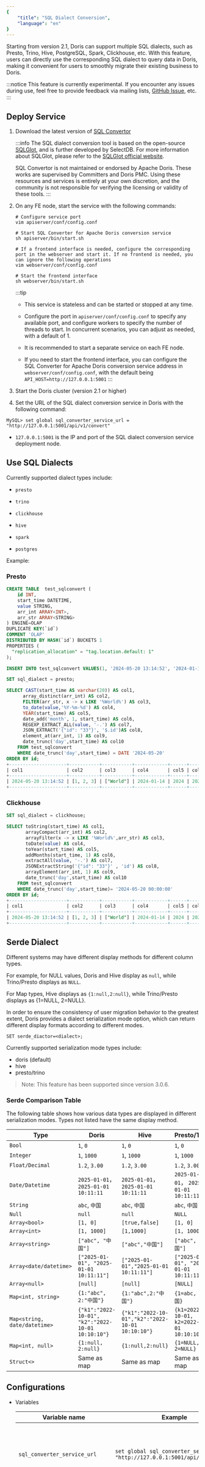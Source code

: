 ```yaml
---
{
    "title": "SQL Dialect Conversion",
    "language": "en"
}
---
```


<!-- 
Licensed to the Apache Software Foundation (ASF) under one
or more contributor license agreements.  See the NOTICE file
distributed with this work for additional information
regarding copyright ownership.  The ASF licenses this file
to you under the Apache License, Version 2.0 (the
"License"); you may not use this file except in compliance
with the License.  You may obtain a copy of the License at

  http://www.apache.org/licenses/LICENSE-2.0

Unless required by applicable law or agreed to in writing,
software distributed under the License is distributed on an
"AS IS" BASIS, WITHOUT WARRANTIES OR CONDITIONS OF ANY
KIND, either express or implied.  See the License for the
specific language governing permissions and limitations
under the License.
-->

Starting from version 2.1, Doris can support multiple SQL dialects, such as Presto, Trino, Hive, PostgreSQL, Spark, Clickhouse, etc. With this feature, users can directly use the corresponding SQL dialect to query data in Doris, making it convenient for users to smoothly migrate their existing business to Doris.

:::notice
This feature is currently experimental. If you encounter any issues during use, feel free to provide feedback via mailing lists, [GitHub Issue](https://github.com/apache/doris/issues), etc.
:::

## Deploy Service

1. Download the latest version of [SQL Convertor](https://www.selectdb.com/tools/doris-sql-convertor)

    :::info
    The SQL dialect conversion tool is based on the open-source [SQLGlot](https://github.com/tobymao/sqlglot), and is further developed by SelectDB. For more information about SQLGlot, please refer to the [SQLGlot official website](https://sqlglot.com/sqlglot.html).  

    SQL Convertor is not maintained or endorsed by Apache Doris. These works are supervised by Committers and Doris PMC. Using these resources and services is entirely at your own discretion, and the community is not responsible for verifying the licensing or validity of these tools.
    :::

2. On any FE node, start the service with the following commands:

    ```shell
    # Configure service port
    vim apiserver/conf/config.conf

    # Start SQL Converter for Apache Doris conversion service
    sh apiserver/bin/start.sh

    # If a frontend interface is needed, configure the corresponding port in the webserver and start it. If no frontend is needed, you can ignore the following operations
    vim webserver/conf/config.conf

    # Start the frontend interface
    sh webserver/bin/start.sh
    ```

    :::tip
    - This service is stateless and can be started or stopped at any time.

    - Configure the port in `apiserver/conf/config.conf` to specify any available port, and configure workers to specify the number of threads to start. In concurrent scenarios, you can adjust as needed, with a default of 1.

    - It is recommended to start a separate service on each FE node.

    - If you need to start the frontend interface, you can configure the SQL Converter for Apache Doris conversion service address in `webserver/conf/config.conf`, with the default being `API_HOST=http://127.0.0.1:5001`
    :::

3. Start the Doris cluster (version 2.1 or higher)

4. Set the URL of the SQL dialect conversion service in Doris with the following command:

  `MySQL> set global sql_converter_service_url = "http://127.0.0.1:5001/api/v1/convert"`

  - `127.0.0.1:5001` is the IP and port of the SQL dialect conversion service deployment node.

## Use SQL Dialects

Currently supported dialect types include:

- `presto`

- `trino`

- `clickhouse`

- `hive`

- `spark`

- `postgres`

Example:

### Presto

```sql
CREATE TABLE  test_sqlconvert (
    id INT,
    start_time DATETIME,
    value STRING,
    arr_int ARRAY<INT>,
    arr_str ARRAY<STRING>
) ENGINE=OLAP
DUPLICATE KEY(`id`)
COMMENT 'OLAP'
DISTRIBUTED BY HASH(`id`) BUCKETS 1
PROPERTIES (
  "replication_allocation" = "tag.location.default: 1"
);

INSERT INTO test_sqlconvert VALUES(1, '2024-05-20 13:14:52', '2024-01-14',[1, 2, 3, 3], ['Hello', 'World']);

SET sql_dialect = presto;

SELECT CAST(start_time AS varchar(20)) AS col1,
      array_distinct(arr_int) AS col2,
      FILTER(arr_str, x -> x LIKE '%World%') AS col3,
      to_date(value,'%Y-%m-%d') AS col4,
      YEAR(start_time) AS col5,
      date_add('month', 1, start_time) AS col6,
      REGEXP_EXTRACT_ALL(value, '-.') AS col7,
      JSON_EXTRACT('{"id": "33"}', '$.id')AS col8,
      element_at(arr_int, 1) AS col9,
      date_trunc('day',start_time) AS col10
    FROM test_sqlconvert
    WHERE date_trunc('day',start_time) = DATE '2024-05-20'     
ORDER BY id;
+---------------------+-----------+-----------+------------+------+---------------------+-------------+------+------+---------------------+
| col1                | col2      | col3      | col4       | col5 | col6                | col7        | col8 | col9 | col10               |
+---------------------+-----------+-----------+------------+------+---------------------+-------------+------+------+---------------------+
| 2024-05-20 13:14:52 | [1, 2, 3] | ["World"] | 2024-01-14 | 2024 | 2024-06-20 13:14:52 | ['-0','-1'] | "33" |    1 | 2024-05-20 00:00:00 |
+---------------------+-----------+-----------+------------+------+---------------------+-------------+------+------+---------------------+
```

### Clickhouse

```sql
SET sql_dialect = clickhouse;

SELECT toString(start_time) AS col1,
       arrayCompact(arr_int) AS col2,
       arrayFilter(x -> x LIKE '%World%',arr_str) AS col3,
       toDate(value) AS col4,
       toYear(start_time) AS col5,
       addMonths(start_time, 1) AS col6,
       extractAll(value, '-.') AS col7,
       JSONExtractString('{"id": "33"}' , 'id') AS col8,
       arrayElement(arr_int, 1) AS col9,
       date_trunc('day',start_time) AS col10
    FROM test_sqlconvert
    WHERE date_trunc('day',start_time)= '2024-05-20 00:00:00'     
ORDER BY id;
+---------------------+-----------+-----------+------------+------+---------------------+-------------+------+------+---------------------+
| col1                | col2      | col3      | col4       | col5 | col6                | col7        | col8 | col9 | col10               |
+---------------------+-----------+-----------+------------+------+---------------------+-------------+------+------+---------------------+
| 2024-05-20 13:14:52 | [1, 2, 3] | ["World"] | 2024-01-14 | 2024 | 2024-06-20 13:14:52 | ['-0','-1'] | "33" |    1 | 2024-05-20 00:00:00 |
+---------------------+-----------+-----------+------------+------+---------------------+-------------+------+------+---------------------+
```

## Serde Dialect

Different systems may have different display methods for different column types.

For example, for NULL values, Doris and Hive display as `null`, while Trino/Presto displays as `NULL`.

For Map types, Hive displays as `{1:null,2:null}`, while Trino/Presto displays as {1=NULL, 2=NULL}.

In order to ensure the consistency of user migration behavior to the greatest extent, Doris provides a dialect serialization mode option, which can return different display formats according to different modes.

```
SET serde_diactor=<dialect>;
```

Currently supported serialization mode types include:

- doris (default)
- hive
- presto/trino

> Note: This feature has been supported since version 3.0.6.

### Serde Comparison Table

The following table shows how various data types are displayed in different serialization modes. Types not listed have the same display method.

| Type | Doris | Hive | Presto/Trino |
| --- | --- | --- | --- |
| `Bool` | `1`, `0` | `1`, `0` | `1`, `0` |
| `Integer` | `1`, `1000` | `1`, `1000` | `1`, `1000` |
| `Float/Decimal` | `1.2`, `3.00` | `1.2`, `3.00` | `1.2`, `3.00` |
| `Date/Datetime` | `2025-01-01`， `2025-01-01 10:11:11` |  `2025-01-01`， `2025-01-01 10:11:11` | `2025-01-01`， `2025-01-01 10:11:11` |
| `String` | `abc`, `中国` | `abc`, `中国` | `abc`, `中国` |
| `Null` | `null` | `null` | `NULL` |
| `Array<bool>` | `[1, 0]` | `[true,false]` | `[1, 0]` |
| `Array<int>` | `[1, 1000]` | `[1,1000]` | `[1, 1000]` |
| `Array<string>` | `["abc", "中国"]` | `["abc","中国"]` | `["abc", "中国"]` |
| `Array<date/datetime>` | `["2025-01-01", "2025-01-01 10:11:11"]` | `["2025-01-01","2025-01-01 10:11:11"]` | `["2025-01-01", "2025-01-01 10:11:11"]` |
| `Array<null>` | `[null]` | `[null]` | `[NULL]` |
| `Map<int, string>` | `{1:"abc", 2:"中国"}` |`{1:"abc",2:"中国"}` |`{1=abc, 2=中国}` |
| `Map<string, date/datetime>` | `{"k1":"2022-10-01", "k2":"2022-10-01 10:10:10"}` | `{"k1":"2022-10-01","k2":"2022-10-01 10:10:10"}` | `{k1=2022-10-01, k2=2022-10-01 10:10:10}` |
| `Map<int, null>` | `{1:null, 2:null}` | `{1:null,2:null}` | `{1=NULL, 2=NULL}` |
| `Struct<>` | Same as map | Same as map | Same as map | Same as map | |

## Configurations

- Variables

    | Variable name | Example | Description |
    | --- | --- | --- |
    | `sql_converter_service_url` | `set global sql_converter_service_url = "http://127.0.0.1:5001/api/v1/convert"` | Global variable, used to specify the sql converter service address |
    | `sql_dialect` | `set sql_dialect=presto` | Session variable, used to specify the dialect of the current session |
    | `serde_dialect` | `set serde_dialect=hive` | Session variable, used to specify the serialization dialect format of the current session |
    | `enable_sql_convertor_features` | `set enable_sql_convertor_features="ctas"` | Session variable, user-specified to enable certain special features of sql converter. `ctas`: Allows conversion of the `SELECT` part of a `CTAS` statement. (This variable is supported since Doris 3.0.6 and SQL Convertor 1.0.8.10)|
    | `sql_convertor_config` | `set sql_convertor_config = '{"ignore_udf": ["func1", "func2", "fucn3"]}'` | Session variable used to specify that SQL Convertor ignore some UDFs. SQL Convertor will not convert the functions in the list, otherwise it may report an error "Unknown Function". (This variable is supported since Doris 3.0.6 and SQL Convertor 1.0.8.10)|

## Release Notes

[SQL Convertor Release Notes](https://docs.selectdb.com/docs/ecosystem/sql-converter/sql-converter-release-node)

